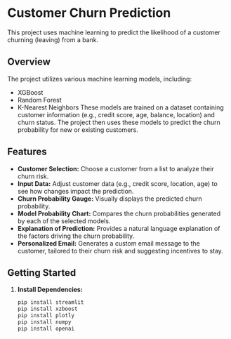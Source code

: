 # Customer Churn Prediction
This project uses machine learning to predict the likelihood of a customer churning (leaving) from a bank. 
## Overview
The project utilizes various machine learning models, including:
* XGBoost
* Random Forest
* K-Nearest Neighbors
These models are trained on a dataset containing customer information (e.g., credit score, age, balance, location) and churn status. The project then uses these models to predict the churn probability for new or existing customers.
## Features
* **Customer Selection:** Choose a customer from a list to analyze their churn risk.
* **Input Data:** Adjust customer data (e.g., credit score, location, age) to see how changes impact the prediction.
* **Churn Probability Gauge:** Visually displays the predicted churn probability.
* **Model Probability Chart:** Compares the churn probabilities generated by each of the selected models.
* **Explanation of Prediction:** Provides a natural language explanation of the factors driving the churn probability.
* **Personalized Email:** Generates a custom email message to the customer, tailored to their churn risk and suggesting incentives to stay.
## Getting Started
1. **Install Dependencies:**
   ```bash
   pip install streamlit
   pip install xzboost
   pip install plotly
   pip install numpy
   pip install openai
